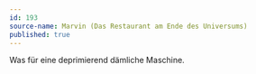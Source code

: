 ```yaml
---
id: 193
source-name: Marvin (Das Restaurant am Ende des Universums)
published: true
---
```


<p>Was für eine deprimierend dämliche Maschine.</p>


